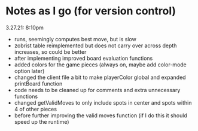 # Notes as I go (for version control)  
3.27.21: 8:10pm
- runs, seemingly computes best move, but is slow
- zobrist table reimplemented but does not carry over across depth increases, so could be better
- after implementing improved board evaluation functions
- added colors for the game pieces (always on, maybe add color-mode option later)
- changed the client file a bit to make playerColor global and expanded printBoard function
- code needs to be cleaned up for comments and extra unnecessary functions
- changed getValidMoves to only include spots in center and spots within 4 of other pieces
- before further improving the valid moves function (if I do this it should speed up the runtime)